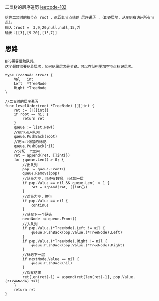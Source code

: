 二叉树的层序遍历
<a href="https://leetcode-cn.com/problems/binary-tree-level-order-traversal/" target="_blank"> leetcode-102 </a>

    给你二叉树的根节点 root ，返回其节点值的 层序遍历 .（即逐层地，从左到右访问所有节点）。
    输入：root = [3,9,20,null,null,15,7]
    输出：[[3],[9,20],[15,7]]
    
## 思路
    BFS需要借助队列。
    这个题目需要纪录层次，如何纪录层次是关键。可以在队列里加空节点标记层次。

```
type TreeNode struct {
    Val   int
    Left  *TreeNode
    Right *TreeNode
}

//二叉树的层序遍历
func levelOrder(root *TreeNode) [][]int {
	ret := [][]int{}
	if root == nil {
		return ret
	}
	queue := list.New()
	//根节点入队列
	queue.PushBack(root)
	//用nil做层的标记
	queue.PushBack(nil)
	//分配一个空间
	ret = append(ret, []int{})
	for ;queue.Len() > 0; {
		//出队列
		pop := queue.Front()
		queue.Remove(pop)
		//队头为空，且还有数据，ret加一层
		if pop.Value == nil && queue.Len() > 1 {
			ret = append(ret, []int{})
		}
		//对头为空，换行
		if pop.Value == nil {
			continue
		}
		//获取下一个队头
		nextNode := queue.Front()
		//入队列
		if pop.Value.(*TreeNode).Left != nil {
			queue.PushBack(pop.Value.(*TreeNode).Left)
		}
		if pop.Value.(*TreeNode).Right != nil {
			queue.PushBack(pop.Value.(*TreeNode).Right)
		}
		//标记下一层
		if nextNode.Value == nil {
			queue.PushBack(nil)
		}
		//保存结果
		ret[len(ret)-1] = append(ret[len(ret)-1], pop.Value.(*TreeNode).Val)
	}
	return ret
}
```